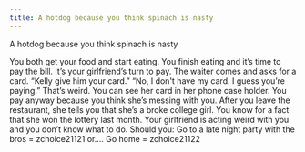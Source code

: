 ```yaml
---
title: A hotdog because you think spinach is nasty
---
```


A hotdog because you think spinach is nasty

You both get your food and start eating. You finish eating and it’s time to pay the
bill. It’s your girlfriend’s turn to pay. The waiter comes and asks
for a card. “Kelly give him your card.” “No, I don't have my card. I
guess you’re paying.” That’s weird. You can see her card in her phone
case holder. You pay anyway because you think she’s messing with you.
After you leave the restaurant, she tells you that she’s a broke
college girl. You know for a fact that she won the lottery last month.
Your girlfriend is acting weird with you and you don’t know what to
do. Should you: Go to a late night party with the bros = zchoice21121
or.... Go home = zchoice21122